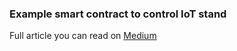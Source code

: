 ### Example smart contract to control IoT stand

Full article you can read on [Medium](https://medium.com/@ruziev.dev/smart-contract-driven-iot-near-protocol-blockchain-node-red-6a30947bed31)